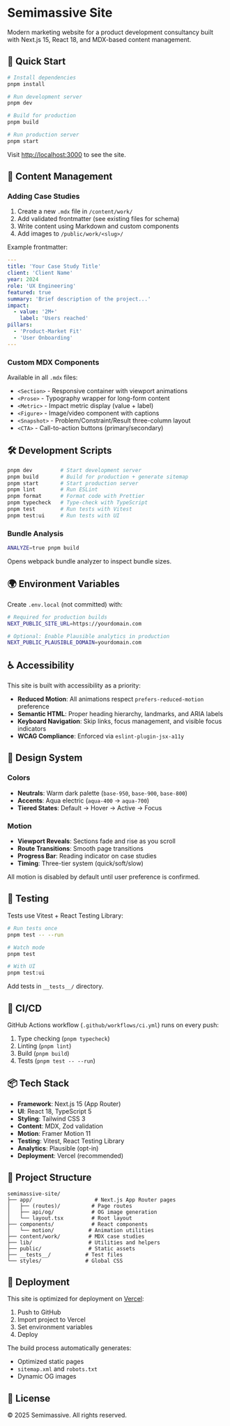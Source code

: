 # Semimassive Site

Modern marketing website for a product development consultancy built with Next.js 15, React 18, and MDX-based content management.

## 🚀 Quick Start

```bash
# Install dependencies
pnpm install

# Run development server
pnpm dev

# Build for production
pnpm build

# Run production server
pnpm start
```

Visit [http://localhost:3000](http://localhost:3000) to see the site.

## 📝 Content Management

### Adding Case Studies

1. Create a new `.mdx` file in `/content/work/`
2. Add validated frontmatter (see existing files for schema)
3. Write content using Markdown and custom components
4. Add images to `/public/work/<slug>/`

Example frontmatter:

```yaml
---
title: 'Your Case Study Title'
client: 'Client Name'
year: 2024
role: 'UX Engineering'
featured: true
summary: 'Brief description of the project...'
impact:
  - value: '2M+'
    label: 'Users reached'
pillars:
  - 'Product-Market Fit'
  - 'User Onboarding'
---
```

### Custom MDX Components

Available in all `.mdx` files:

- `<Section>` - Responsive container with viewport animations
- `<Prose>` - Typography wrapper for long-form content
- `<Metric>` - Impact metric display (value + label)
- `<Figure>` - Image/video component with captions
- `<Snapshot>` - Problem/Constraint/Result three-column layout
- `<CTA>` - Call-to-action buttons (primary/secondary)

## 🛠️ Development Scripts

```bash
pnpm dev         # Start development server
pnpm build       # Build for production + generate sitemap
pnpm start       # Start production server
pnpm lint        # Run ESLint
pnpm format      # Format code with Prettier
pnpm typecheck   # Type-check with TypeScript
pnpm test        # Run tests with Vitest
pnpm test:ui     # Run tests with UI
```

### Bundle Analysis

```bash
ANALYZE=true pnpm build
```

Opens webpack bundle analyzer to inspect bundle sizes.

## 🌍 Environment Variables

Create `.env.local` (not committed) with:

```bash
# Required for production builds
NEXT_PUBLIC_SITE_URL=https://yourdomain.com

# Optional: Enable Plausible analytics in production
NEXT_PUBLIC_PLAUSIBLE_DOMAIN=yourdomain.com
```

## ♿ Accessibility

This site is built with accessibility as a priority:

- **Reduced Motion**: All animations respect `prefers-reduced-motion` preference
- **Semantic HTML**: Proper heading hierarchy, landmarks, and ARIA labels
- **Keyboard Navigation**: Skip links, focus management, and visible focus indicators
- **WCAG Compliance**: Enforced via `eslint-plugin-jsx-a11y`

## 🎨 Design System

### Colors

- **Neutrals**: Warm dark palette (`base-950`, `base-900`, `base-800`)
- **Accents**: Aqua electric (`aqua-400` → `aqua-700`)
- **Tiered States**: Default → Hover → Active → Focus

### Motion

- **Viewport Reveals**: Sections fade and rise as you scroll
- **Route Transitions**: Smooth page transitions
- **Progress Bar**: Reading indicator on case studies
- **Timing**: Three-tier system (quick/soft/slow)

All motion is disabled by default until user preference is confirmed.

## 🧪 Testing

Tests use Vitest + React Testing Library:

```bash
# Run tests once
pnpm test -- --run

# Watch mode
pnpm test

# With UI
pnpm test:ui
```

Add tests in `__tests__/` directory.

## 🔄 CI/CD

GitHub Actions workflow (`.github/workflows/ci.yml`) runs on every push:

1. Type checking (`pnpm typecheck`)
2. Linting (`pnpm lint`)
3. Build (`pnpm build`)
4. Tests (`pnpm test -- --run`)

## 📦 Tech Stack

- **Framework**: Next.js 15 (App Router)
- **UI**: React 18, TypeScript 5
- **Styling**: Tailwind CSS 3
- **Content**: MDX, Zod validation
- **Motion**: Framer Motion 11
- **Testing**: Vitest, React Testing Library
- **Analytics**: Plausible (opt-in)
- **Deployment**: Vercel (recommended)

## 📂 Project Structure

```
semimassive-site/
├── app/                    # Next.js App Router pages
│   ├── (routes)/          # Page routes
│   ├── api/og/            # OG image generation
│   └── layout.tsx         # Root layout
├── components/            # React components
│   └── motion/           # Animation utilities
├── content/work/         # MDX case studies
├── lib/                  # Utilities and helpers
├── public/               # Static assets
├── __tests__/           # Test files
└── styles/              # Global CSS
```

## 🚢 Deployment

This site is optimized for deployment on [Vercel](https://vercel.com):

1. Push to GitHub
2. Import project to Vercel
3. Set environment variables
4. Deploy

The build process automatically generates:
- Optimized static pages
- `sitemap.xml` and `robots.txt`
- Dynamic OG images

## 📄 License

© 2025 Semimassive. All rights reserved.
